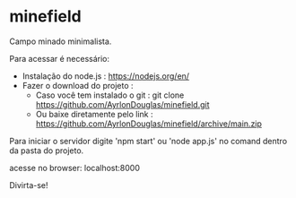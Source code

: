 # minefield

Campo minado minimalista.

Para acessar é necessário: 
 - Instalação do node.js : https://nodejs.org/en/
 - Fazer o download do projeto :
    - Caso você tem instalado o git : git clone https://github.com/AyrlonDouglas/minefield.git
    - Ou baixe diretamente pelo link : https://github.com/AyrlonDouglas/minefield/archive/main.zip

Para iniciar o servidor digite 'npm start' ou 'node app.js' no comand dentro da pasta do projeto.

acesse no browser: localhost:8000

Divirta-se!
